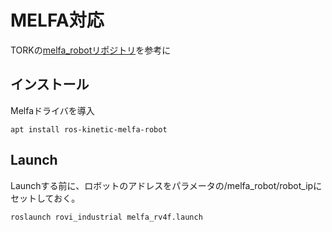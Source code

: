 # MELFA対応

TORKの[melfa_robotリポジトリ](https://github.com/tork-a/melfa_robot)を参考に  

## インストール  
Melfaドライバを導入
~~~
apt install ros-kinetic-melfa-robot
~~~

## Launch  
Launchする前に、ロボットのアドレスをパラメータの/melfa_robot/robot_ipにセットしておく。
~~~
roslaunch rovi_industrial melfa_rv4f.launch
~~~
